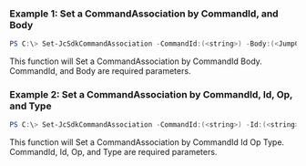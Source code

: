 ### Example 1: Set a CommandAssociation by CommandId, and Body
```powershell
PS C:\> Set-JcSdkCommandAssociation -CommandId:(<string>) -Body:(<JumpCloud.SDK.V2.Models.GraphOperationCommand>)


```

This function will Set a CommandAssociation by CommandId Body. CommandId, and Body are required parameters.

### Example 2: Set a CommandAssociation by CommandId, Id, Op, and Type
```powershell
PS C:\> Set-JcSdkCommandAssociation -CommandId:(<string>) -Id:(<string>) -Op:(<string>) -Type:(<JumpCloud.SDK.V2.Support.GraphOperationCommand1>) -Attributes:(<hashtable>)


```

This function will Set a CommandAssociation by CommandId Id Op Type. CommandId, Id, Op, and Type are required parameters.


